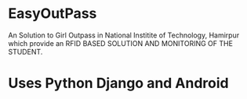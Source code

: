 # EasyOutPass
An Solution to Girl Outpass in National Institite of Technology, Hamirpur which provide an RFID BASED SOLUTION AND MONITORING OF THE STUDENT.
# Uses Python Django and Android
